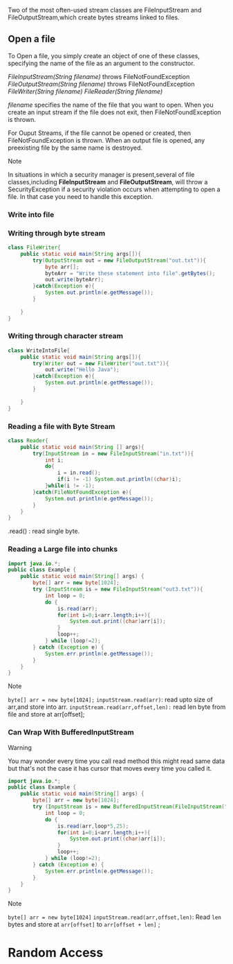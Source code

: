 Two of the most often-used stream classes are FileInputStream and FileOutputStream,which create bytes streams linked to files.

## Open a file

To Open a file, you simply create an object of one of these classes, specifying the name of the file as an argument to the constructor.

*FileInputStream(String filename)* throws FileNotFoundException
*FileOutputStream(String filename)* throws FileNotFoundException
*FileWriter(String filename)*
*FileReader(String filename)*

*filename* specifies the name of the file that you want to open.
When you create an input stream if the file does not exit, then FileNotFoundException is thrown.

For Ouput Streams, if the file cannot be opened or created, then FileNotFoundException is thrown.
When an output file is opened, any preexisting file by the same name is destroyed.

>[!note]
>In situations in which a security manager is present,several of file classes,including
> **FileInputStream** and **FileOutputStream**, will throw a SecurityException if a security violation occurs when attempting to open a file.
> In that case you need to handle this exception.

### Write into file

### Writing through byte stream
```Java
class FileWriter{
	public static void main(String args[]){
		try(OutputStream out = new FileOutputStream("out.txt")){
			byte arr[];
			byteArr = "Write these statement into file".getBytes();
			out.write(byteArr);
		}catch(Exception e){
			System.out.println(e.getMessage());
		}
		
	}
}
```

### Writing through character stream
```Java
class WriteIntoFile{
	public static void main(String args[]){
		try(Writer out = new FileWriter("out.txt")){
			out.write("Hello Java");
		}catch(Exception e){
			System.out.println(e.getMessage());
		}
		
	}
}
```
### Reading a file with Byte Stream

```Java
class Reader{
	public static void main(String [] args){
		try(InputStream in = new FileInputStream("in.txt")){
			int i;
			do{
				i = in.read();
				if(i != -1) System.out.println((char)i);
			}while(i != -1);
		}catch(FileNotFoundException e){
			System.out.println(e.getMessage());
		}
	}
}
```
.read() : read single byte.
### Reading a Large file into chunks
```Java
import java.io.*;
public class Example {
    public static void main(String[] args) {
        byte[] arr = new byte[1024];
        try (InputStream is = new FileInputStream("out3.txt")){
            int loop = 0;
            do {
                is.read(arr);
                for(int i=0;i<arr.length;i++){
                    System.out.print((char)arr[i]);
                }
                loop++;
            } while (loop!=2);
        } catch (Exception e) {
            System.err.println(e.getMessage());
        }
    }
}
```

> [!note]
> `byte[] arr = new byte[1024];` 
> `inputStream.read(arr)`: read upto size of arr,and store into arr.
> `inputStream.read(arr,offset,len):` read len byte from file and store at arr[offset];

### Can Wrap With BufferedInputStream
>[!warning]
>You may wonder every time you call read method this might read same data but that's not the case it has cursor that moves every time you called it. 
>

```Java
import java.io.*;
public class Example {
    public static void main(String[] args) {
        byte[] arr = new byte[1024];
        try (InputStream is = new BufferedInputStream(FileInputStream("out3.txt"))){
            int loop = 0;
            do {
                is.read(arr,loop*5,25);
                for(int i=0;i<arr.length;i++){
                    System.out.print((char)arr[i]);
                }
                loop++;
            } while (loop!=2);
        } catch (Exception e) {
            System.err.println(e.getMessage());
        }
    }
}
```
> [!note]
> `byte[] arr = new byte[1024]`
> `inputStream.read(arr,offset,len)`:  Read `len` bytes and store at `arr[offset]` to `arr[offset + len]` ;

# Random Access
